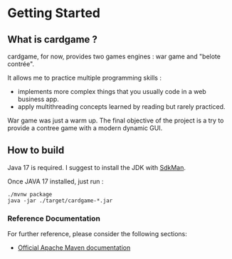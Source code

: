 # Getting Started

## What is cardgame ?

cardgame, for now, provides two games engines : war game and "belote contrée". 

It allows me to practice multiple programming skills :

* implements more complex things that you usually code in a web business app.
* apply multithreading concepts learned by reading but rarely practiced.

War game was just a warm up. The final objective of the project is a try to provide a contree game with a modern dynamic GUI.

## How to build 

Java 17 is required. I suggest to install the JDK with [SdkMan](https://sdkman.io/).

Once JAVA 17 installed, just run : 

    ./mvnw package
    java -jar ./target/cardgame-*.jar

### Reference Documentation
For further reference, please consider the following sections:

* [Official Apache Maven documentation](https://maven.apache.org/guides/index.html)


